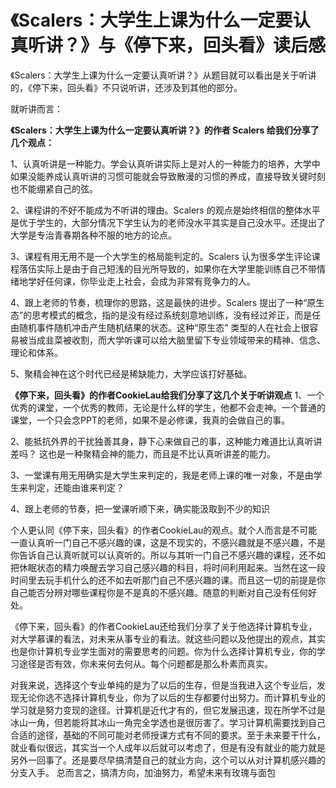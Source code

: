# 《Scalers：大学生上课为什么一定要认真听讲？》与《停下来，回头看》读后感
  《Scalers：大学生上课为什么一定要认真听讲？》从题目就可以看出是关于听讲的，《停下来，回头看》不只说听讲，还涉及到其他的部分。
  
  就听讲而言：
  
**《Scalers：大学生上课为什么一定要认真听讲？》的作者 Scalers 给我们分享了几个观点：**

1、认真听讲是一种能力。学会认真听讲实际上是对人的一种能力的培养，大学中如果没能养成认真听讲的习惯可能就会导致散漫的习惯的养成，直接导致关键时刻也不能绷紧自己的弦。

2、课程讲的不好不能成为不听讲的理由。Scalers 的观点是始终相信的整体水平是优于学生的，大部分情况下学生认为的老师没水平其实是自己没水平。还提出了大学是专治青春期各种不服的地方的论点。

3、课程有用无用不是一个大学生的格局能判定的。Scalers 认为很多学生评论课程落伍实际上是由于自己短浅的目光所导致的，如果你在大学里能训练自己不带情绪地学好任何课，你毕业走上社会，会成为非常有竞争力的人。

4、跟上老师的节奏，梳理你的思路，这是最快的进步。Scalers 提出了一种“原生态”的思考模式的概念，指的是没有经过系统刻意地训练，没有经过斧正，而是任由随机事件随机冲击产生随机结果的状态。这种“原生态” 类型的人在社会上很容易被当成韭菜被收割，而大学听课可以给大脑里留下专业领域带来的精神、信念、理论和体系。

5、聚精会神在这个时代已经是稀缺能力，大学应该打好基础。

**《停下来，回头看》的作者CookieLau给我们分享了这几个关于听讲观点**
1、一个优秀的课堂，一个优秀的教师，无论是什么样的学生，他都不会走神。一个普通的课堂，一个只会念PPT的老师，如果不是必修课，我真的会做自己的事。

2、能抵抗外界的干扰独善其身，静下心来做自己的事，这种能力难道比认真听讲差吗？ 这也是一种聚精会神的能力，而且是不比认真听讲差的能力。

3、一堂课有用无用确实是大学生来判定的，我是老师上课的唯一对象，不是由学生来判定，还能由谁来判定？

4、跟上老师的节奏，把一堂课听顺下来，确实能汲取到不少的知识

个人更认同《停下来，回头看》的作者CookieLau的观点。就个人而言是不可能一直认真听一门自己不感兴趣的课，这是不现实的，不感兴趣就是不感兴趣，不是你告诉自己认真听就可以认真听的。所以与其听一门自己不感兴趣的课程，还不如把休眠状态的精力唤醒去学习自己感兴趣的科目，将时间利用起来。当然在这一段时间里去玩手机什么的还不如去听那门自己不感兴趣的课。而且这一切的前提是你自己能否分辨对哪些课程你是不是真的不感兴趣。随意的判断对自己没有任何好处。

《停下来，回头看》的作者CookieLau还给我们分享了关于他选择计算机专业，对大学慕课的看法，对未来从事专业的看法。就这些问题以及他提出的观点，其实也是你计算机专业学生面对的需要思考的问题。你为什么选择计算机专业，你的学习途径是否有效，你未来何去何从。每个问题都是那么朴素而真实。

对我来说，选择这个专业单纯的是为了以后的生存，但是当我进入这个专业后，发现无论你选不选择计算机专业，你为了以后的生存都要付出努力。而计算机专业的学习就是努力变现的途径。计算机是近代才有的，但它发展迅速，现在所学不过是冰山一角，但若能将其冰山一角完全学透也是很厉害了。学习计算机需要找到自己合适的途径，基础的不同可能对老师授课方式有不同的要求。至于未来要干什么，就业看似很远，其实当一个人成年以后就可以考虑了，但是有没有就业的能力就是另外一回事了。还是要尽早搞清楚自己的就业方向，这个可以从对计算机感兴趣的分支入手。
总而言之，搞清方向，加油努力，希望未来有玫瑰与面包
